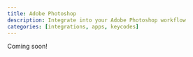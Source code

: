 ```yaml
---
title: Adobe Photoshop
description: Integrate into your Adobe Photoshop workflow
categories: [integrations, apps, keycodes]
---
```


Coming soon!